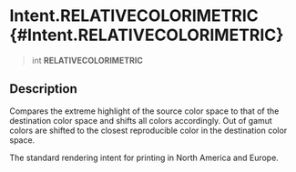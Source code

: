 Intent.RELATIVECOLORIMETRIC {#Intent.RELATIVECOLORIMETRIC}
===========================

> int **RELATIVECOLORIMETRIC**

Description
-----------

Compares the extreme highlight of the source color space to that of the
destination color space and shifts all colors accordingly. Out of gamut
colors are shifted to the closest reproducible color in the destination
color space.

The standard rendering intent for printing in North America and Europe.
